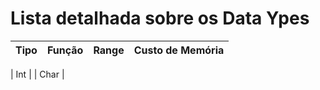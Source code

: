 # Lista detalhada sobre os Data Ypes

| Tipo | Função | Range | Custo de Memória |
| --- | --- | --- | --- |

| Int |
| Char |
